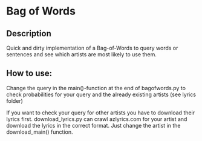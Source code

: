 # Bag of Words

## Description
Quick and dirty implementation of a Bag-of-Words to query words or sentences and see which artists are most likely to use them.

## How to use:
Change the query in the main()-function at the end of bagofwords.py to check probabilities for your query and the already existing artists (see lyrics folder)

If you want to check your query for other artists you have to download their lyrics first. 
download_lyrics.py can crawl azlyrics.com for your artist and download the lyrics in the correct format. Just change the artist in the download_main() function.